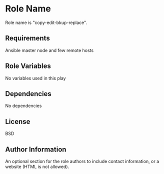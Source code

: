 Role Name
=========

Role name is "copy-edit-bkup-replace". 

Requirements
------------

Ansible master node and few remote hosts

Role Variables
--------------

No variables used in this play

Dependencies
------------
No dependencies

License
-------

BSD

Author Information
------------------

An optional section for the role authors to include contact information, or a website (HTML is not allowed).
